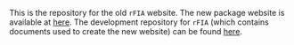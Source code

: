 This is the repository for the old `rFIA` website. The new package website is available at [here](https://doserlab.com/files/rFIA/). The development repository for `rFIA` (which contains documents used to create the new website) can be found [here](https://github.com/doserjef/rFIA).  
